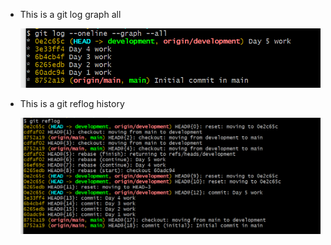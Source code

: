 <ul>
    <li>
    <p>This is a git log graph all</p>
<img src="./{BCC31714-4052-4B8B-87DB-59320A6AB182}.png"/>
    </li>
    <li>
    
<p>This is a git reflog history</p>
<img src="./{1207B421-F90C-49AB-95C3-41D4B0B09480}.png" />
    </li>
</ul>
